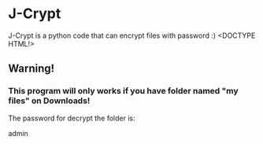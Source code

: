 # J-Crypt
J-Crypt is a python code that can encrypt files with password :)
<DOCTYPE HTML!>
<head>
<h2>Warning!</h2>
<h3>This program will only works if you have folder named "my files" on Downloads!</h3>
      <style>
      .hidden {
        display: none;
      }
    </style>
</head>
<body>
<p>The password for decrypt the folder is:</p><p id="text">admin</p>
    <script>
      document.getElementById("text").addEventListener("click", function() {
        this.classList.toggle("hidden");
      });
    </script>
</body>
